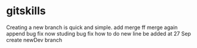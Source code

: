 # gitskills
Creating a new branch is quick and simple.
add merge
ff merge again 
append bug fix
now studing bug fix how to do
new line be added at 27 Sep
create newDev branch
